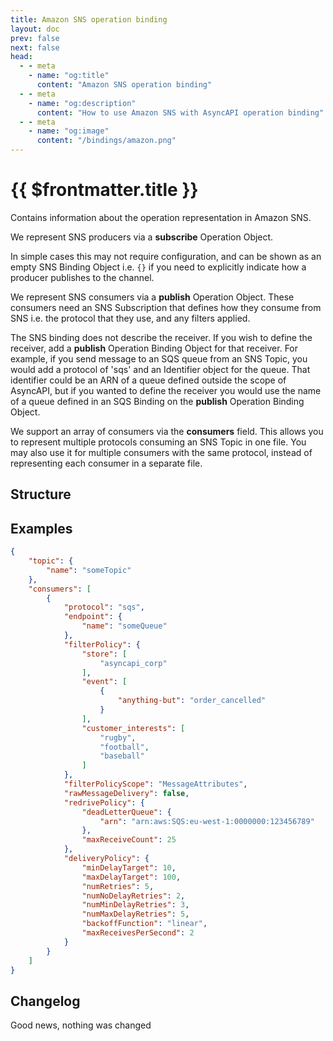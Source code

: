 ```yaml
---
title: Amazon SNS operation binding
layout: doc
prev: false
next: false
head:
  - - meta
    - name: "og:title"
      content: "Amazon SNS operation binding"
  - - meta
    - name: "og:description"
      content: "How to use Amazon SNS with AsyncAPI operation binding"
  - - meta
    - name: "og:image"
      content: "/bindings/amazon.png"
---
```


# {{ $frontmatter.title }}

Contains information about the operation representation in Amazon SNS.

We represent SNS producers via a **subscribe** Operation Object. 

In simple cases this may not require configuration, and can be shown as an empty SNS Binding Object i.e. `{}` if 
you need to explicitly indicate how a producer publishes to the channel.

We represent SNS consumers via a **publish** Operation Object. These consumers need an SNS Subscription that defines 
how they consume from SNS i.e. the protocol that they use, and any filters applied.

The SNS binding does not describe the receiver. If you wish to define the receiver, add a **publish** Operation Binding Object for that receiver. 
For example, if you send message to an SQS queue from an SNS Topic, you would add a protocol of 'sqs' and an Identifier object for the queue. 
That identifier could be an ARN of a queue defined outside the scope of AsyncAPI, but if you wanted to define the receiver you would use 
the name of a queue defined in an SQS Binding on the **publish** Operation Binding Object.

We support an array of consumers via the **consumers** field. 
This allows you to represent multiple protocols consuming an SNS Topic in one file. 
You may also use it for multiple consumers with the same protocol, instead of representing each consumer in a separate file.

## Structure

<Json url="https://raw.githubusercontent.com/asyncapi/spec-json-schemas/master/bindings/sns/0.1.0/operation.json" />

## Examples

```json
{
    "topic": {
        "name": "someTopic"
    },
    "consumers": [
        {
            "protocol": "sqs",
            "endpoint": {
                "name": "someQueue"
            },
            "filterPolicy": {
                "store": [
                    "asyncapi_corp"
                ],
                "event": [
                    {
                        "anything-but": "order_cancelled"
                    }
                ],
                "customer_interests": [
                    "rugby",
                    "football",
                    "baseball"
                ]
            },
            "filterPolicyScope": "MessageAttributes",
            "rawMessageDelivery": false,
            "redrivePolicy": {
                "deadLetterQueue": {
                    "arn": "arn:aws:SQS:eu-west-1:0000000:123456789"
                },
                "maxReceiveCount": 25
            },
            "deliveryPolicy": {
                "minDelayTarget": 10,
                "maxDelayTarget": 100,
                "numRetries": 5,
                "numNoDelayRetries": 2,
                "numMinDelayRetries": 3,
                "numMaxDelayRetries": 5,
                "backoffFunction": "linear",
                "maxReceivesPerSecond": 2
            }
        }
    ]
}
```

## Changelog

Good news, nothing was changed